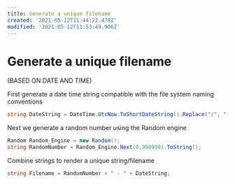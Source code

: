 ```yaml
---
title: Generate a unique filename
created: '2021-05-12T11:44:22.478Z'
modified: '2021-05-12T11:53:49.906Z'
---
```


# Generate a unique filename
(BASED ON DATE AND TIME)

First generate a date time string compatible with the file system naming conventions
```c#
string DateString = DateTime.UtcNow.ToShortDateString().Replace("/", "-");
```

Next we generate a random number using the Random engine
```c#
Random Random_Engine = new Random();
string RandomNumber = Random_Engine.Next(0,999999).ToString();
```

Combine strings to render a unique string/filename
```c#
string Filename = RandomNumber + " - " + DateString;
```
